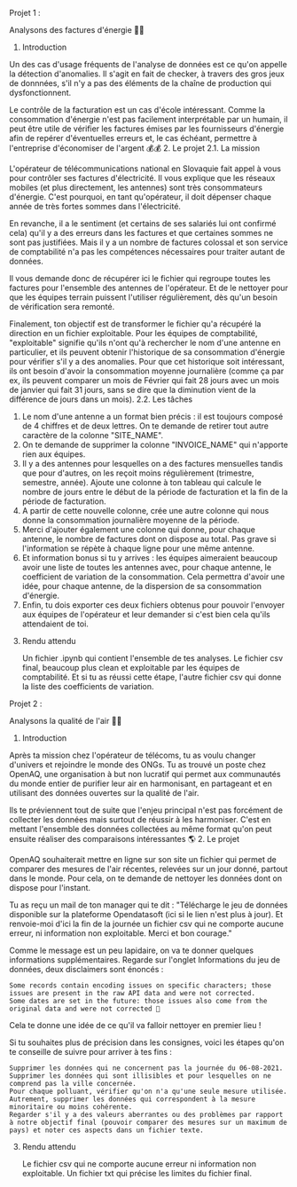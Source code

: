 Projet 1 :

Analysons des factures d'énergie 🌠🌠
1. Introduction

Un des cas d'usage fréquents de l'analyse de données est ce qu'on appelle la détection d'anomalies. Il s'agit en fait de checker, à travers des gros jeux de donnnées, s'il n'y a pas des éléments de la chaîne de production qui dysfonctionnent.

Le contrôle de la facturation est un cas d'école intéressant. Comme la consommation d'énergie n'est pas facilement interprétable par un humain, il peut être utile de vérifier les factures émises par les fournisseurs d'énergie afin de repérer d'éventuelles erreurs et, le cas échéant, permettre à l'entreprise d'économiser de l'argent 💰💰
2. Le projet
2.1. La mission

L'opérateur de télécommunications national en Slovaquie fait appel à vous pour contrôler ses factures d'électricité. Il vous explique que les réseaux mobiles (et plus directement, les antennes) sont très consommateurs d'énergie. C'est pourquoi, en tant qu'opérateur, il doit dépenser chaque année de très fortes sommes dans l'électricité.

En revanche, il a le sentiment (et certains de ses salariés lui ont confirmé cela) qu'il y a des erreurs dans les factures et que certaines sommes ne sont pas justifiées. Mais il y a un nombre de factures colossal et son service de comptabilité n'a pas les compétences nécessaires pour traiter autant de données.

Il vous demande donc de récupérer ici le fichier qui regroupe toutes les factures pour l'ensemble des antennes de l'opérateur. Et de le nettoyer pour que les équipes terrain puissent l'utiliser régulièrement, dès qu'un besoin de vérification sera remonté.

Finalement, ton objectif est de transformer le fichier qu'a récupéré la direction en un fichier exploitable. Pour les équipes de comptabilité, "exploitable" signifie qu'ils n'ont qu'à rechercher le nom d'une antenne en particulier, et ils peuvent obtenir l'historique de sa consommation d'énergie pour vérifier s'il y a des anomalies. Pour que cet historique soit intéressant, ils ont besoin d'avoir la consommation moyenne journalière (comme ça par ex, ils peuvent comparer un mois de Février qui fait 28 jours avec un mois de janvier qui fait 31 jours, sans se dire que la diminution vient de la différence de jours dans un mois).
2.2. Les tâches

1) Le nom d'une antenne a un format bien précis : il est toujours composé de 4 chiffres et de deux lettres. On te demande de retirer tout autre caractère de la colonne "SITE_NAME".
2) On te demande de supprimer la colonne "INVOICE_NAME" qui n'apporte rien aux équipes.
3) Il y a des antennes pour lesquelles on a des factures mensuelles tandis que pour d'autres, on les reçoit moins régulièrement (trimestre, semestre, année). Ajoute une colonne à ton tableau qui calcule le nombre de jours entre le début de la période de facturation et la fin de la période de facturation.
4) A partir de cette nouvelle colonne, crée une autre colonne qui nous donne la consommation journalière moyenne de la période.
5) Merci d'ajouter également une colonne qui donne, pour chaque antenne, le nombre de factures dont on dispose au total. Pas grave si l'information se répète à chaque ligne pour une même antenne.
6) Et information bonus si tu y arrives : les équipes aimeraient beaucoup avoir une liste de toutes les antennes avec, pour chaque antenne, le coefficient de variation de la consommation. Cela permettra d'avoir une idée, pour chaque antenne, de la dispersion de sa consommation d'énergie.
7) Enfin, tu dois exporter ces deux fichiers obtenus pour pouvoir l'envoyer aux équipes de l'opérateur et leur demander si c'est bien cela qu'ils attendaient de toi.
3. Rendu attendu

    Un fichier .ipynb qui contient l'ensemble de tes analyses.
    Le fichier csv final, beaucoup plus clean et exploitable par les équipes de comptabilité. Et si tu as réussi cette étape, l'autre fichier csv qui donne la liste des coefficients de variation.

Projet 2 :

Analysons la qualité de l'air 💨💨
1. Introduction

Après ta mission chez l'opérateur de télécoms, tu as voulu changer d'univers et rejoindre le monde des ONGs. Tu as trouvé un poste chez OpenAQ, une organisation à but non lucratif qui permet aux communautés du monde entier de purifier leur air en harmonisant, en partageant et en utilisant des données ouvertes sur la qualité de l'air.

Ils te préviennent tout de suite que l'enjeu principal n'est pas forcément de collecter les données mais surtout de réussir à les harmoniser. C'est en mettant l'ensemble des données collectées au même format qu'on peut ensuite réaliser des comparaisons intéressantes 🌎
2. Le projet

OpenAQ souhaiterait mettre en ligne sur son site un fichier qui permet de comparer des mesures de l'air récentes, relevées sur un jour donné, partout dans le monde. Pour cela, on te demande de nettoyer les données dont on dispose pour l'instant.

Tu as reçu un mail de ton manager qui te dit : "Télécharge le jeu de données disponible sur la plateforme Opendatasoft (ici si le lien n'est plus à jour). Et renvoie-moi d'ici la fin de la journée un fichier csv qui ne comporte aucune erreur, ni information non exploitable. Merci et bon courage."

Comme le message est un peu lapidaire, on va te donner quelques informations supplémentaires. Regarde sur l'onglet Informations du jeu de données, deux disclaimers sont énoncés :

    Some records contain encoding issues on specific characters; those issues are present in the raw API data and were not corrected.
    Some dates are set in the future: those issues also come from the original data and were not corrected 🥴

Cela te donne une idée de ce qu'il va falloir nettoyer en premier lieu !

Si tu souhaites plus de précision dans les consignes, voici les étapes qu'on te conseille de suivre pour arriver à tes fins :

    Supprimer les données qui ne concernent pas la journée du 06-08-2021.
    Supprimer les données qui sont illisibles et pour lesquelles on ne comprend pas la ville concernée.
    Pour chaque polluant, vérifier qu'on n'a qu'une seule mesure utilisée. Autrement, supprimer les données qui correspondent à la mesure minoritaire ou moins cohérente.
    Regarder s'il y a des valeurs aberrantes ou des problèmes par rapport à notre objectif final (pouvoir comparer des mesures sur un maximum de pays) et noter ces aspects dans un fichier texte.

3. Rendu attendu

    Le fichier csv qui ne comporte aucune erreur ni information non exploitable.
    Un fichier txt qui précise les limites du fichier final.

